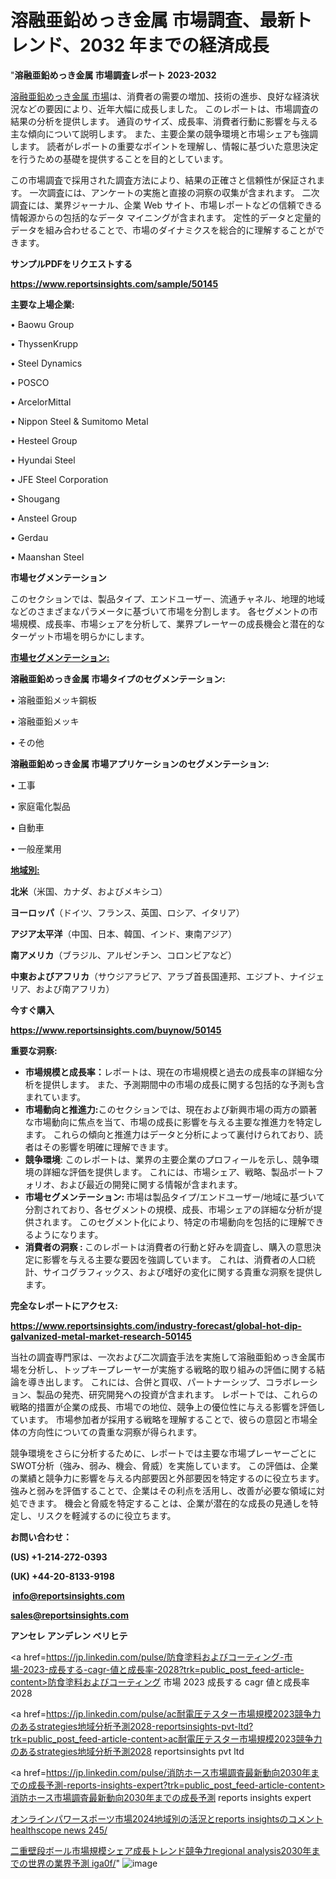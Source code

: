 # 溶融亜鉛めっき金属 市場調査、最新トレンド、2032 年までの経済成長

"<strong>溶融亜鉛めっき金属 市場調査レポート 2023-2032</strong>

<a href=https://www.reportsinsights.com/sample/50145>溶融亜鉛めっき金属 市場</a>は、消費者の需要の増加、技術の進歩、良好な経済状況などの要因により、近年大幅に成長しました。 このレポートは、市場調査の結果の分析を提供します。 通貨のサイズ、成長率、消費者行動に影響を与える主な傾向について説明します。 また、主要企業の競争環境と市場シェアも強調します。 読者がレポートの重要なポイントを理解し、情報に基づいた意思決定を行うための基礎を提供することを目的としています。

この市場調査で採用された調査方法により、結果の正確さと信頼性が保証されます。 一次調査には、アンケートの実施と直接の洞察の収集が含まれます。 二次調査には、業界ジャーナル、企業 Web サイト、市場レポートなどの信頼できる情報源からの包括的なデータ マイニングが含まれます。 定性的データと定量的データを組み合わせることで、市場のダイナミクスを総合的に理解することができます。

<strong><b>サンプルPDFをリクエストする</b></strong>

<a href=https://www.reportsinsights.com/sample/50145><strong><u>https://www.reportsinsights.com/sample/50145</u></strong></a>

<strong>主要な上場企業:</strong>

• Baowu Group

• ThyssenKrupp

• Steel Dynamics

• POSCO

• ArcelorMittal

• Nippon Steel & Sumitomo Metal

• Hesteel Group

• Hyundai Steel

• JFE Steel Corporation

• Shougang

• Ansteel Group

• Gerdau

• Maanshan Steel

<strong>市場セグメンテーション</strong>

このセクションでは、製品タイプ、エンドユーザー、流通チャネル、地理的地域などのさまざまなパラメータに基づいて市場を分割します。 各セグメントの市場規模、成長率、市場シェアを分析して、業界プレーヤーの成長機会と潜在的なターゲット市場を明らかにします。

<strong><u>市場セグメンテーション</u></strong><strong><u>:</u></strong>

<strong>溶融亜鉛めっき金属 市場タイプのセグメンテーション:</strong>

• 溶融亜鉛メッキ鋼板

• 溶融亜鉛メッキ

• その他

<strong>溶融亜鉛めっき金属 市場アプリケーションのセグメンテーション:</strong>

• 工事

• 家庭電化製品

• 自動車

• 一般産業用

<strong><u>地域別</u></strong><strong><u>:</u></strong>

<strong>北米</strong>（米国、カナダ、およびメキシコ）

<strong>ヨーロッパ</strong>（ドイツ、フランス、英国、ロシア、イタリア）

<strong>アジア太平洋</strong>（中国、日本、韓国、インド、東南アジア）

<strong>南アメリカ</strong>（ブラジル、アルゼンチン、コロンビアなど）

<strong>中東およびアフリカ</strong>（サウジアラビア、アラブ首長国連邦、エジプト、ナイジェリア、および南アフリカ）

<strong>今すぐ購入</strong>

<a href=https://www.reportsinsights.com/buynow/50145><strong><u>https://www.reportsinsights.com/buynow/50145</u></strong></a>

<strong>重要な洞察:</strong>
<ul>
  <li><strong>市場規模と成長率：</strong>レポートは、現在の市場規模と過去の成長率の詳細な分析を提供します。 また、予測期間中の市場の成長に関する包括的な予測も含まれています。</li>
  <li><strong>市場動向と推進力:</strong>このセクションでは、現在および新興市場の両方の顕著な市場動向に焦点を当て、市場の成長に影響を与える主要な推進力を特定します。 これらの傾向と推進力はデータと分析によって裏付けられており、読者はその影響を明確に理解できます。</li>
  <li><strong>競争環境</strong>: このレポートは、業界の主要企業のプロフィールを示し、競争環境の詳細な評価を提供します。 これには、市場シェア、戦略、製品ポートフォリオ、および最近の開発に関する情報が含まれます。</li>
  <li><strong>市場セグメンテーション: </strong>市場は製品タイプ/エンドユーザー/地域に基づいて分割されており、各セグメントの規模、成長、市場シェアの詳細な分析が提供されます。 このセグメント化により、特定の市場動向を包括的に理解できるようになります。</li>
  <li><strong>消費者の洞察 : </strong>このレポートは消費者の行動と好みを調査し、購入の意思決定に影響を与える主要な要因を強調しています。 これは、消費者の人口統計、サイコグラフィックス、および嗜好の変化に関する貴重な洞察を提供します。</li>
</ul>
<strong>完全なレポートにアクセス:</strong>

<a href=https://www.reportsinsights.com/industry-forecast/global-hot-dip-galvanized-metal-market-research-50145><strong><u><b>https://www.reportsinsights.com/industry-forecast/global-hot-dip-galvanized-metal-market-research-50145</b></u></strong></a>

当社の調査専門家は、一次および二次調査手法を実施して溶融亜鉛めっき金属市場を分析し、トップキープレーヤーが実施する戦略的取り組みの評価に関する結論を導き出します。 これには、合併と買収、パートナーシップ、コラボレーション、製品の発売、研究開発への投資が含まれます。 レポートでは、これらの戦略的措置が企業の成長、市場での地位、競争上の優位性に与える影響を評価しています。 市場参加者が採用する戦略を理解することで、彼らの意図と市場全体の方向性についての貴重な洞察が得られます。

競争環境をさらに分析するために、レポートでは主要な市場プレーヤーごとにSWOT分析（強み、弱み、機会、脅威）を実施しています。 この評価は、企業の業績と競争力に影響を与える内部要因と外部要因を特定するのに役立ちます。 強みと弱みを評価することで、企業はその利点を活用し、改善が必要な領域に対処できます。 機会と脅威を特定することは、企業が潜在的な成長の見通しを特定し、リスクを軽減するのに役立ちます。

<strong>お問い合わせ：</strong>

<strong>(US) +1-214-272-0393</strong>

<strong>(UK) +44-20-8133-9198</strong>

<strong> </strong><a href=info@reportsinsights.com><strong><u>info@reportsinsights.com</u></strong></a>

<a href=sales@reportsinsights.com><strong><u>sales@reportsinsights.com</u></strong></a>

<strong>アンセレ アンデレン ベリヒテ</strong>

<a href=https://jp.linkedin.com/pulse/防食塗料およびコーティング-市場-2023-成長する-cagr-値と成長率-2028?trk=public_post_feed-article-content>防食塗料およびコーティング 市場 2023 成長する cagr 値と成長率 2028</a>

<a href=https://jp.linkedin.com/pulse/ac耐電圧テスター市場規模2023競争力のあるstrategies地域分析予測2028-reportsinsights-pvt-ltd?trk=public_post_feed-article-content>ac耐電圧テスター市場規模2023競争力のあるstrategies地域分析予測2028 reportsinsights pvt ltd</a>

<a href=https://jp.linkedin.com/pulse/消防ホース市場調査最新動向2030年までの成長予測-reports-insights-expert?trk=public_post_feed-article-content>消防ホース市場調査最新動向2030年までの成長予測 reports insights expert</a>

<a href=https://www.linkedin.com/pulse/オンラインパワースポーツ市場2024地域別の活況とreports-insightsのコメント-healthscope-news-245/>オンラインパワースポーツ市場2024地域別の活況とreports insightsのコメント healthscope news 245/</a>

<a href=https://www.linkedin.com/pulse/二重壁段ボール市場規模シェア成長トレンド競争力regional-analysis2030年までの世界の業界予測-iga0f/>二重壁段ボール市場規模シェア成長トレンド競争力regional analysis2030年までの世界の業界予測 iga0f/</a>"
![image](https://github.com/gayatrid12/RItrends/assets/158473851/a7e54734-33b7-412d-b02f-46657fe4f645)

